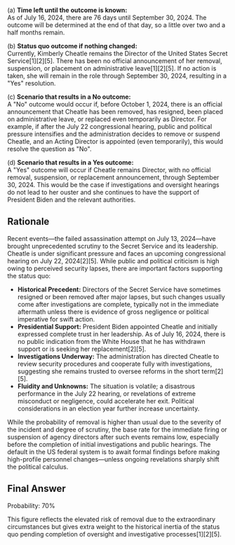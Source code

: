 (a) **Time left until the outcome is known:**  
As of July 16, 2024, there are 76 days until September 30, 2024. The outcome will be determined at the end of that day, so a little over two and a half months remain.

(b) **Status quo outcome if nothing changed:**  
Currently, Kimberly Cheatle remains the Director of the United States Secret Service[1][2][5]. There has been no official announcement of her removal, suspension, or placement on administrative leave[1][2][5]. If no action is taken, she will remain in the role through September 30, 2024, resulting in a "Yes" resolution.

(c) **Scenario that results in a No outcome:**  
A "No" outcome would occur if, before October 1, 2024, there is an official announcement that Cheatle has been removed, has resigned, been placed on administrative leave, or replaced even temporarily as Director. For example, if after the July 22 congressional hearing, public and political pressure intensifies and the administration decides to remove or suspend Cheatle, and an Acting Director is appointed (even temporarily), this would resolve the question as "No".

(d) **Scenario that results in a Yes outcome:**  
A "Yes" outcome will occur if Cheatle remains Director, with no official removal, suspension, or replacement announcement, through September 30, 2024. This would be the case if investigations and oversight hearings do not lead to her ouster and she continues to have the support of President Biden and the relevant authorities.

## Rationale

Recent events—the failed assassination attempt on July 13, 2024—have brought unprecedented scrutiny to the Secret Service and its leadership. Cheatle is under significant pressure and faces an upcoming congressional hearing on July 22, 2024[2][5]. While public and political criticism is high owing to perceived security lapses, there are important factors supporting the status quo:

- **Historical Precedent:** Directors of the Secret Service have sometimes resigned or been removed after major lapses, but such changes usually come after investigations are complete, typically not in the immediate aftermath unless there is evidence of gross negligence or political imperative for swift action.
- **Presidential Support:** President Biden appointed Cheatle and initially expressed complete trust in her leadership. As of July 16, 2024, there is no public indication from the White House that he has withdrawn support or is seeking her replacement[2][5].
- **Investigations Underway:** The administration has directed Cheatle to review security procedures and cooperate fully with investigations, suggesting she remains trusted to oversee reforms in the short term[2][5].
- **Fluidity and Unknowns:** The situation is volatile; a disastrous performance in the July 22 hearing, or revelations of extreme misconduct or negligence, could accelerate her exit. Political considerations in an election year further increase uncertainty.

While the probability of removal is higher than usual due to the severity of the incident and degree of scrutiny, the base rate for the immediate firing or suspension of agency directors after such events remains low, especially before the completion of initial investigations and public hearings. The default in the US federal system is to await formal findings before making high-profile personnel changes—unless ongoing revelations sharply shift the political calculus.

## Final Answer

Probability: 70%  

This figure reflects the elevated risk of removal due to the extraordinary circumstances but gives extra weight to the historical inertia of the status quo pending completion of oversight and investigative processes[1][2][5].